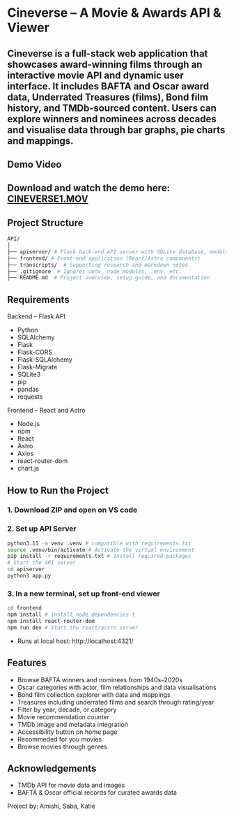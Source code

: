 # Cineverse – A Movie & Awards API & Viewer
Cineverse is a full-stack web application that showcases award-winning films through an interactive movie API and dynamic user interface. It includes BAFTA and Oscar award data, Underrated Treasures (films), Bond film history, and TMDb-sourced content. Users can explore winners and nominees across decades and visualise data through bar graphs, pie charts and mappings.
---
##  Demo Video

Download and watch the demo here: [CINEVERSE1.MOV](Demo/CINEVERSE1.MOV)
---
## Project Structure

```bash
API/
│
├── apiserver/ # Flask back-end API server with SQLite database, models and routes
├── frontend/ # Front-end application (React/Astro components)
├── transcripts/  # Supporting research and markdown notes
├── .gitignore  # Ignores venv, node_modules, .env, etc.
├── README.md  # Project overview, setup guide, and documentation
```

## Requirements

Backend – Flask API
- Python
- SQLAlchemy
- Flask
- Flask-CORS
- Flask-SQLAlchemy
- Flask-Migrate
- SQLite3
- pip
- pandas
- requests

Frontend – React and Astro
- Node.js 
- npm 
- React
- Astro
- Axios
- react-router-dom
- chart.js

## How to Run the Project

### 1. Download ZIP and open on VS code

### 2. Set up API Server
```bash
python3.11 -m venv .venv # compatible with requirements.txt 
source .venv/bin/activate # Activate the virtual environment
pip install -r requirements.txt # Install required packages
# Start the API server
cd apiserver
python3 app.py
```
### 3. In a new terminal, set up front-end viewer
```bash
cd frontend
npm install # install node dependencies t
npm install react-router-dom
npm run dev # Start the react/astro server
```
- Runs at local host: http://localhost:4321/

## Features

- Browse BAFTA winners and nominees from 1940s–2020s
- Oscar categories with actor, film relationships and data visualisations
- Bond film collection explorer with data and mappings
- Treasures including underrated films and search through rating/year
- Filter by year, decade, or category
- Movie recommendation counter
- TMDb image and metadata integration
- Accessibility button on home page
- Recommeded for you movies
- Browse movies through genres


## Acknowledgements

- TMDb API for movie data and images
- BAFTA & Oscar official records for curated awards data

Project by: Amishi, Saba, Katie
